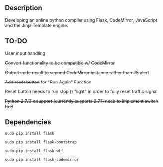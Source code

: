 ## Description
Developing an online python compiler using Flask, CodeMirror, JavaScript and the Jinja Template engine. 

## TO-DO
User input handling

~~Convert functionality to be compatible w/ CodeMirror~~

~~Output code result to second CodeMirror instance rather than JS alert~~

~~Add reset button~~ for "Run Again" Function

Reset button needs to run stop () "light" in order to fully reset traffic signal

~~Python 2.7/3.x support (currently supports 2.7?) need to implement switch to 3~~

## Dependencies

```
sudo pip install flask
```

```
sudo pip install flask-bootstrap
```

```
sudo pip install flask-wtf
```

```
sudo pip install flask-codemirror
```
